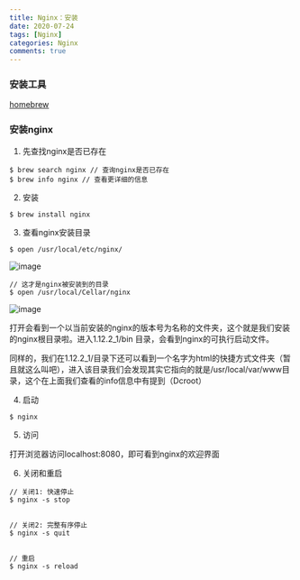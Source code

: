 ```yaml
---
title: Nginx：安装
date: 2020-07-24
tags: [Nginx]
categories: Nginx
comments: true
---
```


### 安装工具
[homebrew](https://brew.sh/index_zh-cn.html)

### 安装nginx
1. 先查找nginx是否已存在

```
$ brew search nginx // 查询nginx是否已存在
$ brew info nginx // 查看更详细的信息
```
2. 安装

```
$ brew install nginx
```
3. 查看nginx安装目录

```
$ open /usr/local/etc/nginx/
```

![image](https://note.youdao.com/favicon.icohttps://images2017.cnblogs.com/blog/965467/201801/965467-20180124151353990-366531789.png)


```
// 这才是nginx被安装到的目录
$ open /usr/local/Cellar/nginx
```
![image](https://images2017.cnblogs.com/blog/965467/201801/965467-20180124161335662-1869488896.png)

打开会看到一个以当前安装的nginx的版本号为名称的文件夹，这个就是我们安装的nginx根目录啦。进入1.12.2_1/bin 目录，会看到nginx的可执行启动文件。

同样的，我们在1.12.2_1/目录下还可以看到一个名字为html的快捷方式文件夹（暂且就这么叫吧），进入该目录我们会发现其实它指向的就是/usr/local/var/www目录，这个在上面我们查看的info信息中有提到（Dcroot）

4. 启动

```
$ nginx
```
5. 访问

打开浏览器访问localhost:8080，即可看到nginx的欢迎界面

6. 关闭和重启

```
// 关闭1: 快速停止
$ nginx -s stop
 

// 关闭2: 完整有序停止
$ nginx -s quit
 

// 重启
$ nginx -s reload
```
